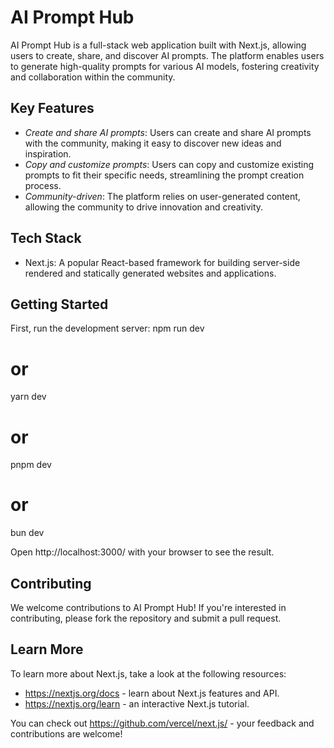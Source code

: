 # AI Prompt Hub

AI Prompt Hub is a full-stack web application built with Next.js, allowing users to create, share, and discover AI prompts. The platform enables users to generate high-quality prompts for various AI models, fostering creativity and collaboration within the community.

## Key Features
- *Create and share AI prompts*: Users can create and share AI prompts with the community, making it easy to discover new ideas and inspiration.
- *Copy and customize prompts*: Users can copy and customize existing prompts to fit their specific needs, streamlining the prompt creation process.
- *Community-driven*: The platform relies on user-generated content, allowing the community to drive innovation and creativity.

## Tech Stack
- Next.js: A popular React-based framework for building server-side rendered and statically generated websites and applications.

## Getting Started
First, run the development server:
npm run dev
# or
yarn dev
# or
pnpm dev
# or
bun dev

Open http://localhost:3000/ with your browser to see the result.

## Contributing
We welcome contributions to AI Prompt Hub! If you're interested in contributing, please fork the repository and submit a pull request.

## Learn More
To learn more about Next.js, take a look at the following resources:

- https://nextjs.org/docs - learn about Next.js features and API.
- https://nextjs.org/learn - an interactive Next.js tutorial.

You can check out https://github.com/vercel/next.js/ - your feedback and contributions are welcome!
